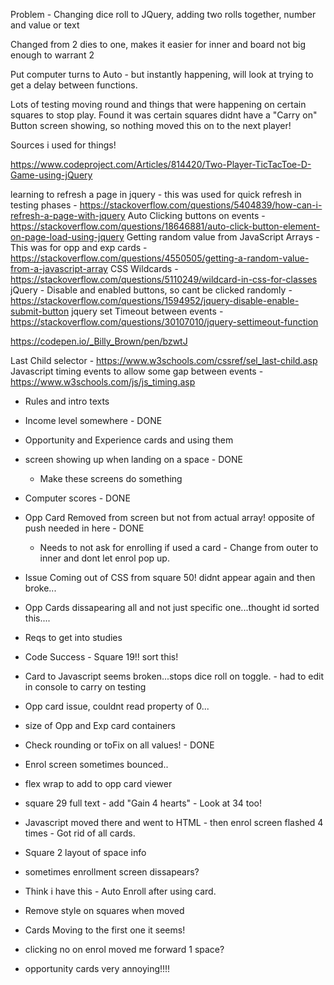 Problem - Changing dice roll to JQuery, adding two rolls together, number and value or text

Changed from 2 dies to one, makes it easier for inner and board not big enough to warrant 2

Put computer turns to Auto - but instantly happening, will look at trying to get a delay between functions.

Lots of testing moving round and things that were happening on certain squares to stop play. Found it was certain squares didnt have a "Carry on" Button screen showing, so nothing moved this on to the next player! 



Sources i used for things!

<!-- This was a tic tac toe game that helped with starting to understand mutiple players in a game. -->
https://www.codeproject.com/Articles/814420/Two-Player-TicTacToe-D-Game-using-jQuery

<!-- Stack Overflow -->
learning to refresh a page in jquery - this was used for quick refresh in testing phases - https://stackoverflow.com/questions/5404839/how-can-i-refresh-a-page-with-jquery
Auto Clicking buttons on events - https://stackoverflow.com/questions/18646881/auto-click-button-element-on-page-load-using-jquery
Getting random value from JavaScript Arrays - This was for opp and exp cards - https://stackoverflow.com/questions/4550505/getting-a-random-value-from-a-javascript-array
CSS Wildcards - https://stackoverflow.com/questions/5110249/wildcard-in-css-for-classes
jQuery - Disable and enabled buttons, so cant be clicked randomly - https://stackoverflow.com/questions/1594952/jquery-disable-enable-submit-button
jquery set Timeout between events - https://stackoverflow.com/questions/30107010/jquery-settimeout-function





<!-- Help with Rolling Dice -->
https://codepen.io/_Billy_Brown/pen/bzwtJ

<!-- W3Schools -->
Last Child selector - https://www.w3schools.com/cssref/sel_last-child.asp
Javascript timing events to allow some gap between events - https://www.w3schools.com/js/js_timing.asp


<!-- Things needing to work on -->
* Rules and intro texts
* Income level somewhere - DONE
* Opportunity and Experience cards and using them
* screen showing up when landing on a space - DONE
    * Make these screens do something
* Computer scores - DONE
* Opp Card Removed from screen but not from actual array! opposite of push needed in here - DONE
    * Needs to not ask for enrolling if used a card - Change from outer to inner and dont let enrol pop up. 
* Issue Coming out of CSS from square 50! didnt appear again and then broke...
* Opp Cards dissapearing all and not just specific one...thought id sorted this....

* Reqs to get into studies
* Code Success - Square 19!! sort this!
* Card to Javascript seems broken...stops dice roll on toggle. -  had to edit in console to carry on testing
* Opp card issue, couldnt read property of 0...
* size of Opp and Exp card containers
* Check rounding or toFix on all values! - DONE
* Enrol screen sometimes bounced..
* flex wrap to add to opp card viewer
* square 29 full text - add "Gain 4  hearts" - Look at 34 too!
* Javascript moved there and went to HTML - then enrol screen flashed 4 times - Got rid of all cards.

* Square 2 layout of space info
* sometimes enrollment screen dissapears?
* Think i have this - Auto Enroll after using card.
* Remove style on squares when moved
* Cards Moving to the first one it seems!
* clicking no on enrol moved me forward 1 space?
* opportunity cards very annoying!!!!